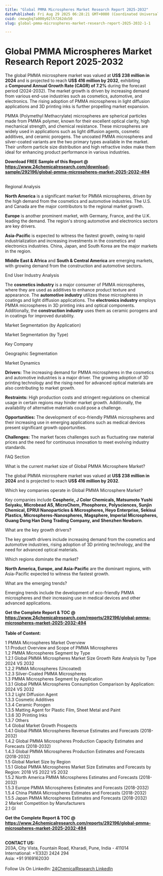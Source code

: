 ```yaml
---
title: "Global PMMA Microspheres Market Research Report 2025-2032"
datePublished: Fri Aug 29 2025 06:28:21 GMT+0000 (Coordinated Universal Time)
cuid: cmewgbq7a000y02lh7262do50
slug: global-pmma-microspheres-market-research-report-2025-2032-1-1

---
```


# Global PMMA Microspheres Market Research Report 2025-2032

<p>The global PMMA microsphere market was valued at <strong>US$ 238 million in 2024</strong> and is projected to reach <strong>US$ 416 million by 2032</strong>, exhibiting a <strong>Compound Annual Growth Rate (CAGR) of 7.2%</strong> during the forecast period (2024-2032). The market growth is driven by increasing demand from various end-use industries such as cosmetics, automotive, and electronics. The rising adoption of PMMA microspheres in light diffusion applications and 3D printing inks is further propelling market expansion.</p><p>
</p><p>PMMA (Polymethyl Methacrylate) microspheres are spherical particles made from PMMA polymer, known for their excellent optical clarity, high mechanical strength, and chemical resistance. These microspheres are widely used in applications such as light diffusion agents, cosmetic additives, and ceramic porogens. The uncoated PMMA microspheres and silver-coated variants are the two primary types available in the market. Their uniform particle size distribution and high refractive index make them ideal for enhancing product performance in various industries.</p><div><b>Download FREE Sample of this Report @ 
            <a href="https://www.24chemicalresearch.com/download-sample/292196/global-pmma-microspheres-market-2025-2032-494">
            https://www.24chemicalresearch.com/download-sample/292196/global-pmma-microspheres-market-2025-2032-494</a></b></div><br><p>
Regional Analysis</p><p>
</p><p><strong>North America</strong> is a significant market for PMMA microspheres, driven by the high demand from the cosmetics and automotive industries. The U.S. and Canada are the major contributors to the regional market growth.</p><p>
</p><p><strong>Europe</strong> is another prominent market, with Germany, France, and the U.K. leading the demand. The region's strong automotive and electronics sectors are key drivers.</p><p>
</p><p><strong>Asia-Pacific</strong> is expected to witness the fastest growth, owing to rapid industrialization and increasing investments in the cosmetics and electronics industries. China, Japan, and South Korea are the major markets in the region.</p><p>
</p><p><strong>Middle East &amp; Africa</strong> and <strong>South &amp; Central America</strong> are emerging markets, with growing demand from the construction and automotive sectors.</p><p>
End User Industry Analysis</p><p>
</p><p>The <strong>cosmetics industry</strong> is a major consumer of PMMA microspheres, where they are used as additives to enhance product texture and appearance. The <strong>automotive industry</strong> utilizes these microspheres in coatings and light diffusion applications. The <strong>electronics industry</strong> employs PMMA microspheres in 3D printing inks and optical components. Additionally, the <strong>construction industry</strong> uses them as ceramic porogens and in coatings for improved durability.</p><p>
Market Segmentation (by Application)</p><p>
</p><p>
Market Segmentation (by Type)</p><p>
</p><p>
Key Company</p><p>
</p><p>
Geographic Segmentation</p><p>
</p><p>
Market Dynamics</p><p>
</p><p><strong>Drivers:</strong> The increasing demand for PMMA microspheres in the cosmetics and automotive industries is a major driver. The growing adoption of 3D printing technology and the rising need for advanced optical materials are also contributing to market growth.</p><p>
</p><p><strong>Restraints:</strong> High production costs and stringent regulations on chemical usage in certain regions may hinder market growth. Additionally, the availability of alternative materials could pose a challenge.</p><p>
</p><p><strong>Opportunities:</strong> The development of eco-friendly PMMA microspheres and their increasing use in emerging applications such as medical devices present significant growth opportunities.</p><p>
</p><p><strong>Challenges:</strong> The market faces challenges such as fluctuating raw material prices and the need for continuous innovation to meet evolving industry standards.</p><p>
FAQ Section</p><p>
What is the current market size of Global PMMA Microsphere Market?</p><p>
</p><p>The global PMMA microsphere market was valued at <strong>US$ 238 million in 2024</strong> and is projected to reach <strong>US$ 416 million by 2032</strong>.</p><p>
Which key companies operate in Global PMMA Microsphere Market?</p><p>
</p><p>Key companies include <strong>Cospheric, J Color Chemicals, Matsumoto Yushi Seiyaku, Microbead AS, MicroChem, Phosphorex, Polysciences, Sunjin Chemical, EPRUI Nanoparticles &amp; Microspheres, Heyo Enterprise, Sekisui Plastics, Microspheres-Nanospheres, Magsphere, Imperial Microspheres, Guang Dong Han Dong Trading Company, and Shenzhen Newborn</strong>.</p><p>
What are the key growth drivers?</p><p>
</p><p>The key growth drivers include increasing demand from the cosmetics and automotive industries, rising adoption of 3D printing technology, and the need for advanced optical materials.</p><p>
Which regions dominate the market?</p><p>
</p><p><strong>North America, Europe, and Asia-Pacific</strong> are the dominant regions, with Asia-Pacific expected to witness the fastest growth.</p><p>
What are the emerging trends?</p><p>
</p><p>Emerging trends include the development of eco-friendly PMMA microspheres and their increasing use in medical devices and other advanced applications.</p>

<div><b>Get the Complete Report & TOC @ 
            <a href="https://www.24chemicalresearch.com/reports/292196/global-pmma-microspheres-market-2025-2032-494">
            https://www.24chemicalresearch.com/reports/292196/global-pmma-microspheres-market-2025-2032-494</a></b></div><br>
            <b>Table of Content:</b><p>1 PMMA Microspheres Market Overview<br />
    1.1 Product Overview and Scope of PMMA Microspheres<br />
    1.2 PMMA Microspheres Segment by Type<br />
        1.2.1 Global PMMA Microspheres Market Size Growth Rate Analysis by Type 2024 VS 2032<br />
        1.2.2 PMMA Microspheres (Uncoated)<br />
        1.2.3 Silver-Coated PMMA Microspheres<br />
    1.3 PMMA Microspheres Segment by Application<br />
        1.3.1 Global PMMA Microspheres Consumption Comparison by Application: 2024 VS 2032<br />
        1.3.2 Light Diffusion Agent<br />
        1.3.3 Cosmetic Additives<br />
        1.3.4 Ceramic Porogen<br />
        1.3.5 Matting Agent for Plastic Film, Sheet Metal and Paint<br />
        1.3.6 3D Printing Inks<br />
        1.3.7 Others<br />
    1.4 Global Market Growth Prospects<br />
        1.4.1 Global PMMA Microspheres Revenue Estimates and Forecasts (2018-2032)<br />
        1.4.2 Global PMMA Microspheres Production Capacity Estimates and Forecasts (2018-2032)<br />
        1.4.3 Global PMMA Microspheres Production Estimates and Forecasts (2018-2032)<br />
    1.5 Global Market Size by Region<br />
        1.5.1 Global PMMA Microspheres Market Size Estimates and Forecasts by Region: 2018 VS 2022 VS 2032<br />
        1.5.2 North America PMMA Microspheres Estimates and Forecasts (2018-2032)<br />
        1.5.3 Europe PMMA Microspheres Estimates and Forecasts (2018-2032)<br />
        1.5.4 China PMMA Microspheres Estimates and Forecasts (2018-2032)<br />
        1.5.5 Japan PMMA Microspheres Estimates and Forecasts (2018-2032)<br />
2 Market Competition by Manufacturers<br />
    2.1 Gl</p>

<div><b>Get the Complete Report & TOC @ 
            <a href="https://www.24chemicalresearch.com/reports/292196/global-pmma-microspheres-market-2025-2032-494">
            https://www.24chemicalresearch.com/reports/292196/global-pmma-microspheres-market-2025-2032-494</a></b></div><br>

<b>CONTACT US:</b><br>
            203A, City Vista, Fountain Road, Kharadi, Pune, India - 411014<br>
            International: +1(332) 2424 294<br>
            Asia: +91 9169162030 <br><br>
            Follow Us On LinkedIn: <a href="https://www.linkedin.com/company/24chemicalresearch/">24ChemicalResearch LinkedIn</a>